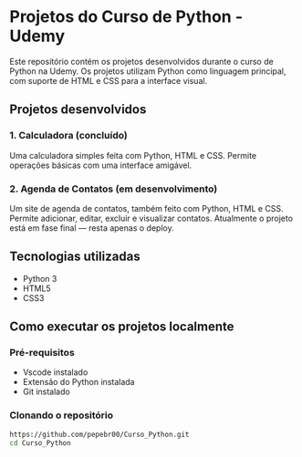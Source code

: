 # Projetos do Curso de Python - Udemy

Este repositório contém os projetos desenvolvidos durante o curso de Python na Udemy. Os projetos utilizam Python como linguagem principal, com suporte de HTML e CSS para a interface visual.

## Projetos desenvolvidos

### 1. Calculadora (concluído)
Uma calculadora simples feita com Python, HTML e CSS. Permite operações básicas com uma interface amigável.

### 2. Agenda de Contatos (em desenvolvimento)
Um site de agenda de contatos, também feito com Python, HTML e CSS. Permite adicionar, editar, excluir e visualizar contatos. Atualmente o projeto está em fase final — resta apenas o deploy.

## Tecnologias utilizadas

- Python 3
- HTML5
- CSS3

## Como executar os projetos localmente

### Pré-requisitos

- Vscode instalado 
- Extensão do Python instalada
- Git instalado

### Clonando o repositório

```bash
https://github.com/pepebr00/Curso_Python.git
cd Curso_Python
